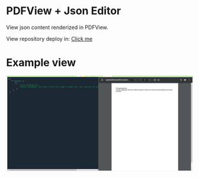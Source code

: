 # PDFView + Json Editor

View json content renderized in PDFView.

View repository deploy in:
[Click me](https://pdfmake-viewer.vercel.app/)
# Example view

![Example 1](./doc/example1.png)

